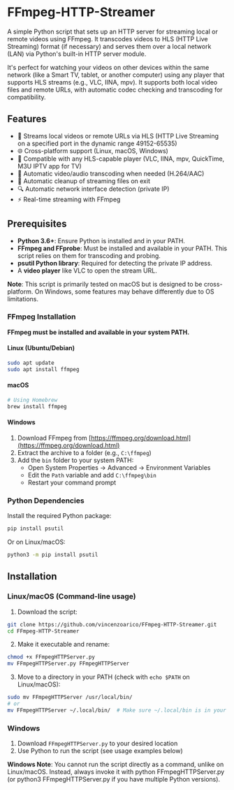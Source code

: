 # FFmpeg-HTTP-Streamer

A simple Python script that sets up an HTTP server for streaming local or remote videos using FFmpeg. It transcodes videos to HLS (HTTP Live Streaming) format (if necessary) and serves them over a local network (LAN) via Python's built-in HTTP server module.

It's perfect for watching your videos on other devices within the same network (like a Smart TV, tablet, or another computer) using any player that supports HLS streams (e.g., VLC, IINA, mpv). It supports both local video files and remote URLs, with automatic codec checking and transcoding for compatibility.

## Features

- 🎥 Streams local videos or remote URLs via HLS (HTTP Live Streaming on a specified port in the dynamic range 49152-65535)
- 🌐 Cross-platform support (Linux, macOS, Windows)
- 📱 Compatible with any HLS-capable player (VLC, IINA, mpv, QuickTime, M3U IPTV app for TV)
- 🔄 Automatic video/audio transcoding when needed (H.264/AAC)
- 🧹 Automatic cleanup of streaming files on exit
- 🔍 Automatic network interface detection (private IP)
- ⚡ Real-time streaming with FFmpeg

## Prerequisites

- **Python 3.6+**: Ensure Python is installed and in your PATH.
- **FFmpeg and FFprobe**: Must be installed and available in your PATH. This script relies on them for transcoding and probing.
- **psutil Python library**: Required for detecting the private IP address.
- A **video player** like VLC to open the stream URL.

**Note**: This script is primarily tested on macOS but is designed to be cross-platform. On Windows, some features may behave differently due to OS limitations.

### FFmpeg Installation

**FFmpeg must be installed and available in your system PATH.**

#### Linux (Ubuntu/Debian)

```bash
sudo apt update
sudo apt install ffmpeg
```

#### macOS

```bash
# Using Homebrew
brew install ffmpeg
```

#### Windows

1. Download FFmpeg from [https://ffmpeg.org/download.html](https://ffmpeg.org/download.html)
2. Extract the archive to a folder (e.g., `C:\ffmpeg`)
3. Add the `bin` folder to your system PATH:
   - Open System Properties → Advanced → Environment Variables
   - Edit the `Path` variable and add `C:\ffmpeg\bin`
   - Restart your command prompt

### Python Dependencies

Install the required Python package:

```bash
pip install psutil
```

Or on Linux/macOS:

```bash
python3 -m pip install psutil
```

## Installation

### Linux/macOS (Command-line usage)

1. Download the script:
```bash
git clone https://github.com/vincenzoarico/FFmpeg-HTTP-Streamer.git
cd FFmpeg-HTTP-Streamer
```

2. Make it executable and rename:
```bash
chmod +x FFmpegHTTPServer.py
mv FFmpegHTTPServer.py FFmpegHTTPServer
```

3. Move to a directory in your PATH (check with `echo $PATH` on Linux/macOS):
```bash
sudo mv FFmpegHTTPServer /usr/local/bin/
# or
mv FFmpegHTTPServer ~/.local/bin/  # Make sure ~/.local/bin is in your PATH
```

### Windows

1. Download `FFmpegHTTPServer.py` to your desired location
2. Use Python to run the script (see usage examples below)

**Windows Note**: You cannot run the script directly as a command, unlike on Linux/macOS. Instead, always invoke it with python FFmpegHTTPServer.py (or python3 FFmpegHTTPServer.py if you have multiple Python versions).
